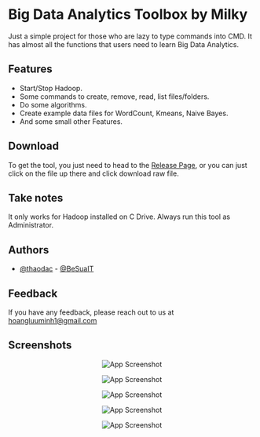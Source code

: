 # Big Data Analytics Toolbox by Milky

Just a simple project for those who are lazy to type commands into CMD. It has almost all the functions that users need to learn Big Data Analytics.


## Features

- Start/Stop Hadoop.
- Some commands to create, remove, read, list files/folders.
- Do some algorithms.
- Create example data files for WordCount, Kmeans, Naive Bayes.
- And some small other Features.


## Download

To get the tool, you just need to head to the [Release Page](https://github.com/BeSuaIT/Big-Data-Analytics-Toolbox-by-Milky/releases), or you can just click on the file up there and click download raw file.
    
## Take notes

It only works for Hadoop installed on C Drive.
Always run this tool as Administrator.


## Authors

- [@thaodac](https://thaodac.github.io/tlu_bigdata/) - [@BeSuaIT](https://github.com/BeSuaIT)


## Feedback

If you have any feedback, please reach out to us at hoangluuminh1@gmail.com


## Screenshots

<div align="center">

![App Screenshot](https://i.imgur.com/SklmzF1.png)

![App Screenshot](https://i.imgur.com/FPK79VV.png)

![App Screenshot](https://i.imgur.com/07fyTdU.png)

![App Screenshot](https://i.imgur.com/wy3YXVe.png)

![App Screenshot](https://i.imgur.com/PIKEdnK.png)

</div>
